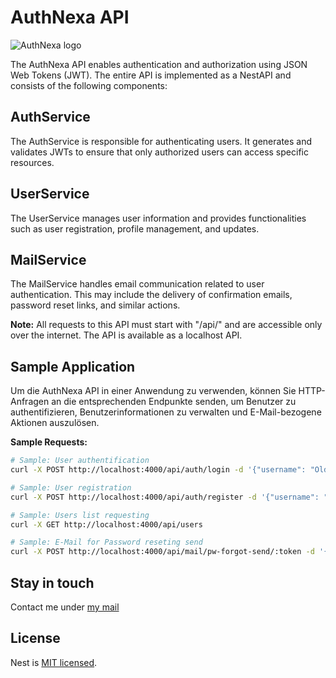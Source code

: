 # AuthNexa API
![AuthNexa logo](https://github.com/RikoxCode/AuthNexa/assets/111433435/c2b4752e-3b70-4b97-9c23-11ae9d763d7c)

The AuthNexa API enables authentication and authorization using JSON Web Tokens (JWT). The entire API is implemented as a NestAPI and consists of the following components:

## AuthService
The AuthService is responsible for authenticating users. It generates and validates JWTs to ensure that only authorized users can access specific resources.

## UserService
The UserService manages user information and provides functionalities such as user registration, profile management, and updates.

## MailService
The MailService handles email communication related to user authentication. This may include the delivery of confirmation emails, password reset links, and similar actions.

**Note:** All requests to this API must start with "/api/" and are accessible only over the internet. The API is available as a localhost API.

## Sample Application
Um die AuthNexa API in einer Anwendung zu verwenden, können Sie HTTP-Anfragen an die entsprechenden Endpunkte senden, um Benutzer zu authentifizieren, Benutzerinformationen zu verwalten und E-Mail-bezogene Aktionen auszulösen.

**Sample Requests:**
```bash
# Sample: User authentification
curl -X POST http://localhost:4000/api/auth/login -d '{"username": "OldUser", "password": "Password01243"}'

# Sample: User registration
curl -X POST http://localhost:4000/api/auth/register -d '{"username": "NewUser", "password": "Password123", "email": "newuser@example.com"}'

# Sample: Users list requesting
curl -X GET http://localhost:4000/api/users

# Sample: E-Mail for Password reseting send
curl -X POST http://localhost:4000/api/mail/pw-forgot-send/:token -d '{"username": "OldUser", "password": "Password01243", email:"olduser@example.com"}'
```

## Stay in touch
Contact me under [my mail](mailto:support@netshlife.dev)

## License

Nest is [MIT licensed](LICENSE).
